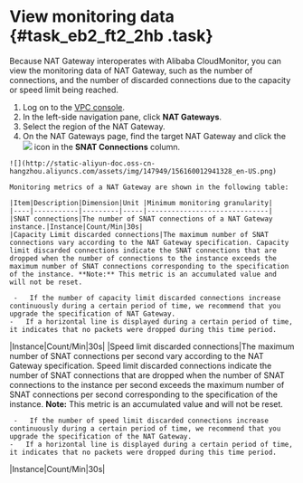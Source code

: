 # View monitoring data {#task_eb2_ft2_2hb .task}

Because NAT Gateway interoperates with Alibaba CloudMonitor, you can view the monitoring data of NAT Gateway, such as the number of connections, and the number of discarded connections due to the capacity or speed limit being reached.

1.   Log on to the [VPC console](https://partners-intl.aliyun.com/login-required#/vpc). 
2.   In the left-side navigation pane, click **NAT Gateways**. 
3.   Select the region of the NAT Gateway. 
4.   On the NAT Gateways page, find the target NAT Gateway and click the ![](http://static-aliyun-doc.oss-cn-hangzhou.aliyuncs.com/assets/img/147949/156160012941324_en-US.png) icon in the **SNAT Connections** column. 

    ![](http://static-aliyun-doc.oss-cn-hangzhou.aliyuncs.com/assets/img/147949/156160012941328_en-US.png)

    Monitoring metrics of a NAT Gateway are shown in the following table:

    |Item|Description|Dimension|Unit |Minimum monitoring granularity|
    |----|-----------|---------|-----|------------------------------|
    |SNAT connections|The number of SNAT connections of a NAT Gateway instance.|Instance|Count/Min|30s|
    |Capacity Limit discarded connections|The maximum number of SNAT connections vary according to the NAT Gateway specification. Capacity limit discarded connections indicate the SNAT connections that are dropped when the number of connections to the instance exceeds the maximum number of SNAT connections corresponding to the specification of the instance. **Note:** This metric is an accumulated value and will not be reset.

     -   If the number of capacity limit discarded connections increase continuously during a certain period of time, we recommend that you upgrade the specification of NAT Gateway.
    -   If a horizontal line is displayed during a certain period of time, it indicates that no packets were dropped during this time period.
 |Instance|Count/Min|30s|
    |Speed limit discarded connections|The maximum number of SNAT connections per second vary according to the NAT Gateway specification. Speed limit discarded connections indicate the number of SNAT connections that are dropped when the number of SNAT connections to the instance per second exceeds the maximum number of SNAT connections per second corresponding to the specification of the instance. **Note:** This metric is an accumulated value and will not be reset.

     -   If the number of speed limit discarded connections increase continuously during a certain period of time, we recommend that you upgrade the specification of the NAT Gateway.
    -   If a horizontal line is displayed during a certain period of time, it indicates that no packets were dropped during this time period.
 |Instance|Count/Min|30s|


